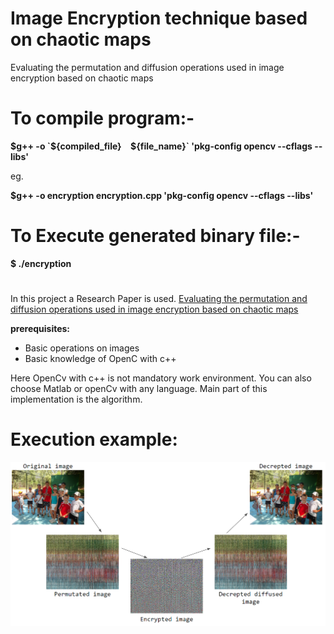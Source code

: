 # Image Encryption technique based on chaotic maps
Evaluating the permutation and diffusion operations used in image encryption based on chaotic maps


# To compile program:-

**$g++ -o `${compiled_file}`  `${file_name}`     'pkg-config opencv --cflags --libs'**

eg.

**$g++ -o encryption encryption.cpp 'pkg-config opencv --cflags --libs'**

# To Execute generated binary file:-

**$ ./encryption**


#


In this project a Research Paper is used. [Evaluating the permutation and diffusion operations used in image encryption based on chaotic maps](https://ac.els-cdn.com/S0030402616000279/1-s2.0-S0030402616000279-main.pdf?_tid=8c235cf4-a7bc-41fe-b6bb-e77d9df1f893&acdnat=1537901559_94c0591f3ff0ae3108215529fcabc75d)

**prerequisites:**
  * Basic operations on images
  * Basic knowledge of OpenC with c++

  Here OpenCv with c++ is not mandatory work environment. You can also choose Matlab or openCv with any language. Main part of this implementation is the algorithm.

# Execution example:

![alt text](Image/example_encryption_decryption_image.png)